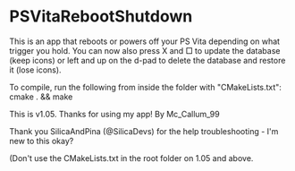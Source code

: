 # PSVitaRebootShutdown
This is an app that reboots or powers off your PS Vita depending on what trigger you hold. You can now also press X and □ to update the database (keep icons) or left and up on the d-pad to delete the database and restore it (lose icons).

To compile, run the following from inside the folder with "CMakeLists.txt": 
cmake . && make

This is v1.05. 
Thanks for using my app! By Mc_Callum_99

Thank you SilicaAndPina (@SilicaDevs) for the help troubleshooting - I'm new to this okay?

(Don't use the CMakeLists.txt in the root folder on 1.05 and above.

